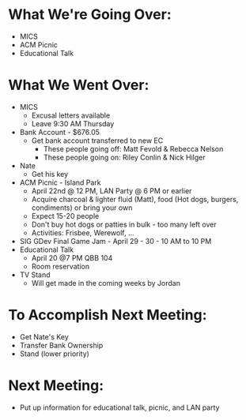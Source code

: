 # What We're Going Over:
- MICS
-  ACM Picnic
- Educational Talk
# What We Went Over:
- MICS  
	- Excusal letters available
	- Leave 9:30 AM Thursday
- Bank Account - $676.05
    - Get bank account transferred to new EC
        - These people going off: Matt Fevold & Rebecca Nelson
        - These people going on: Riley Conlin & Nick Hilger
- Nate
    -  Get his key
- ACM Picnic - Island Park  
    - April 22nd @ 12 PM, LAN Party @ 6 PM or earlier
    - Acquire charcoal & lighter fluid (Matt), food (Hot dogs, burgers, condiments) or bring your own
    - Expect 15-20 people
    - Don't buy hot dogs or patties in bulk - too many left over
    - Activities: Frisbee, Werewolf, ...
- SIG GDev Final Game Jam - April 29 - 30 - 10 AM to 10 PM
- Educational Talk
    - April 20 @7 PM QBB 104
    - Room reservation
- TV Stand
    - Will get made in the coming weeks by Jordan

# To Accomplish Next Meeting:  
- Get Nate's Key
- Transfer Bank Ownership
- Stand (lower priority)

# Next Meeting:
- Put up information for educational talk, picnic, and LAN party